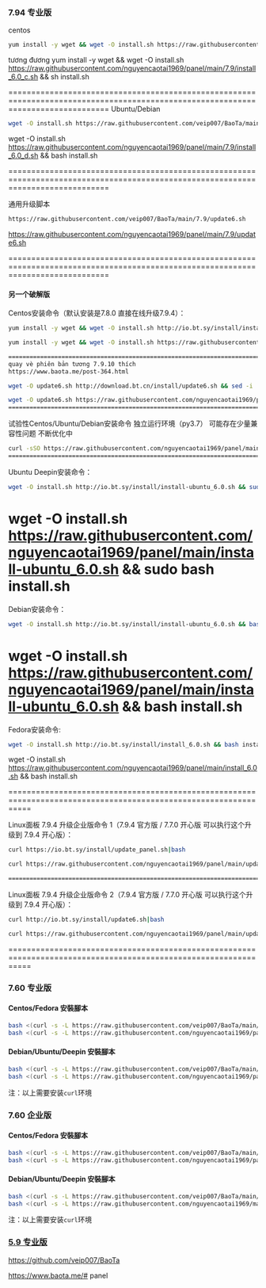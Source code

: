 ### 7.94 专业版
centos
```bash
yum install -y wget && wget -O install.sh https://raw.githubusercontent.com/veip007/BaoTa/main/7.9/install_6.0_c.sh && sh install.sh
```
tương đương
yum install -y wget && wget -O install.sh https://raw.githubusercontent.com/nguyencaotai1969/panel/main/7.9/install_6.0_c.sh && sh install.sh

==================================================================================================================================
Ubuntu/Debian

```bash
wget -O install.sh https://raw.githubusercontent.com/veip007/BaoTa/main/7.9/install_6.0_d.sh && bash install.sh
```
wget -O install.sh https://raw.githubusercontent.com/nguyencaotai1969/panel/main/7.9/install_6.0_d.sh && bash install.sh

==================================================================================================================================

通用升级脚本

```bash
https://raw.githubusercontent.com/veip007/BaoTa/main/7.9/update6.sh
```
https://raw.githubusercontent.com/nguyencaotai1969/panel/main/7.9/update6.sh

==================================================================================================================================

#### 另一个破解版
Centos安装命令（默认安装是7.8.0 直接在线升级7.9.4）：
```bash
yum install -y wget && wget -O install.sh http://io.bt.sy/install/install_6.0.sh && sh install.sh

yum install -y wget && wget -O install.sh https://raw.githubusercontent.com/nguyencaotai1969/panel/main/install_6.0.sh && sh install.sh

=================================================================================================================
quay vè phiên bản tương 7.9.10 thích 
https://www.baota.me/post-364.html

wget -O update6.sh http://download.bt.cn/install/update6.sh && sed -i 's/LinuxPanel-${version}/LinuxPanel-7.9.10/g' update6.sh && sh update6.sh

wget -O update6.sh https://raw.githubusercontent.com/nguyencaotai1969/panel/main/update6.sh && sed -i 's/LinuxPanel-${version}/LinuxPanel-7.9.10/g' update6.sh && sh update6.sh
=================================================================================================================
```
试验性Centos/Ubuntu/Debian安装命令 独立运行环境（py3.7） 可能存在少量兼容性问题 不断优化中
```bash
curl -sSO https://raw.githubusercontent.com/nguyencaotai1969/panel/main/install_panel.sh && bash install_panel.sh
=================================================================================================================

```
Ubuntu Deepin安装命令：
```bash
wget -O install.sh http://io.bt.sy/install/install-ubuntu_6.0.sh && sudo bash install.sh
```
wget -O install.sh https://raw.githubusercontent.com/nguyencaotai1969/panel/main/install-ubuntu_6.0.sh && sudo bash install.sh
=================================================================================================================

Debian安装命令：
```bash
wget -O install.sh http://io.bt.sy/install/install-ubuntu_6.0.sh && bash install.sh
```
wget -O install.sh https://raw.githubusercontent.com/nguyencaotai1969/panel/main/install-ubuntu_6.0.sh && bash install.sh
=================================================================================================================

Fedora安装命令:
```bash
wget -O install.sh http://io.bt.sy/install/install_6.0.sh && bash install.sh
```
wget -O install.sh https://raw.githubusercontent.com/nguyencaotai1969/panel/main/install_6.0.sh && bash install.sh

=================================================================================================================

Linux面板 7.9.4 升级企业版命令 1（7.9.4 官方版 / 7.7.0 开心版 可以执行这个升级到 7.9.4 开心版）：
```bash
curl https://io.bt.sy/install/update_panel.sh|bash

curl https://raw.githubusercontent.com/nguyencaotai1969/panel/main/update_panel.sh|bash

=================================================================================================================

```
Linux面板 7.9.4 升级企业版命令 2（7.9.4 官方版 / 7.7.0 开心版 可以执行这个升级到 7.9.4 开心版）：
```bash
curl http://io.bt.sy/install/update6.sh|bash

curl https://raw.githubusercontent.com/nguyencaotai1969/panel/main/update6.sh|bash

```
=================================================================================================================

### 7.60 专业版

#### Centos/Fedora 安裝腳本
```bash
bash <(curl -s -L https://raw.githubusercontent.com/veip007/BaoTa/main/7.51/ZY/install_6.0.sh)
bash <(curl -s -L https://raw.githubusercontent.com/nguyencaotai1969/panel/main/7.51/ZY/install_6.0.sh)

```
#### Debian/Ubuntu/Deepin 安裝腳本
```bash
bash <(curl -s -L https://raw.githubusercontent.com/veip007/BaoTa/main/7.51/ZY/install-ubuntu_6.0.sh)
bash <(curl -s -L https://raw.githubusercontent.com/nguyencaotai1969/panel/main/7.51/ZY/install-ubuntu_6.0.sh)

```
注：以上需要安装```curl```环境

### 7.60 企业版

#### Centos/Fedora 安裝腳本
```bash
bash <(curl -s -L https://raw.githubusercontent.com/veip007/BaoTa/main/7.51/QY/install_6.0.sh)
bash <(curl -s -L https://raw.githubusercontent.com/nguyencaotai1969/panel/main/7.51/QY/install_6.0.sh)

```
#### Debian/Ubuntu/Deepin 安裝腳本
```bash
bash <(curl -s -L https://raw.githubusercontent.com/veip007/BaoTa/main/7.51/QY/install-ubuntu_6.0.sh)
bash <(curl -s -L https://raw.githubusercontent.com/nguyencaotai1969/main/7.51/QY/install-ubuntu_6.0.sh)

```
注：以上需要安装```curl```环境

### [5.9 专业版](https://github.com/veip007/Crack_BT_Panel)
https://github.com/veip007/BaoTa

https://www.baota.me/# panel

